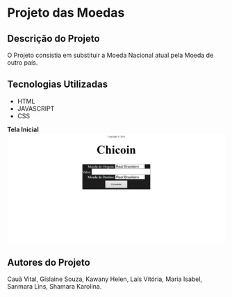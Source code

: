# Projeto das Moedas
## Descrição do Projeto
O Projeto consistia em substituir a Moeda Nacional atual pela Moeda de outro país.
## Tecnologias Utilizadas
* HTML
* JAVASCRIPT
* CSS

**Tela Inicial**
![](img/imagem6.png)
## Autores do Projeto
Cauã Vital, Gislaine Souza, Kawany Helen, Laís Vitória, Maria Isabel, Sanmara Lins, Shamara Karolina.
